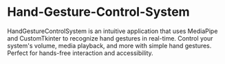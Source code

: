 # Hand-Gesture-Control-System
HandGestureControlSystem is an intuitive application that uses MediaPipe and CustomTkinter to recognize hand gestures in real-time. Control your system's volume, media playback, and more with simple hand gestures. Perfect for hands-free interaction and accessibility.
